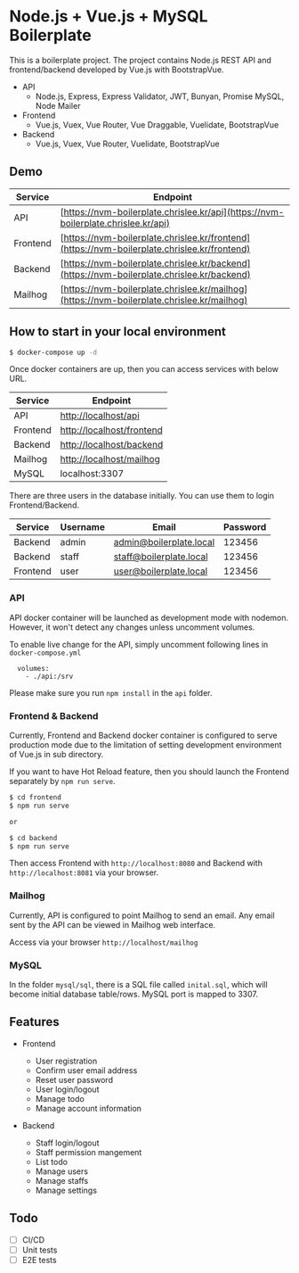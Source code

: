 # Node.js + Vue.js + MySQL Boilerplate

This is a boilerplate project. The project contains Node.js REST API and frontend/backend developed by Vue.js with BootstrapVue.

* API
  * Node.js, Express, Express Validator, JWT, Bunyan, Promise MySQL, Node Mailer
* Frontend
  * Vue.js, Vuex, Vue Router, Vue Draggable, Vuelidate, BootstrapVue
* Backend
  * Vue.js, Vuex, Vue Router, Vuelidate, BootstrapVue

## Demo
| Service        | Endpoint |
| ------------- |-------------|
| API           | [https://nvm-boilerplate.chrislee.kr/api](https://nvm-boilerplate.chrislee.kr/api)      |
| Frontend      | [https://nvm-boilerplate.chrislee.kr/frontend](https://nvm-boilerplate.chrislee.kr/frontend) |
| Backend       | [https://nvm-boilerplate.chrislee.kr/backend](https://nvm-boilerplate.chrislee.kr/backend) |
| Mailhog       | [https://nvm-boilerplate.chrislee.kr/mailhog](https://nvm-boilerplate.chrislee.kr/mailhog) |


## How to start in your local environment

```bash
$ docker-compose up -d
```

Once docker containers are up, then you can access services with below URL.

| Service        | Endpoint |
| ------------- |-------------|
| API           | [http://localhost/api](http://localhost/api)      |
| Frontend      | [http://localhost/frontend](http://localhost/frontend) |
| Backend       | [http://localhost/backend](http://localhost/backend) |
| Mailhog       | [http://localhost/mailhog](http://localhost/mailhog) |
| MySQL         | localhost:3307 |


There are three users in the database initially. You can use them to login Frontend/Backend.

| Service       | Username      | Email                   | Password  |
| ------------- | ------------- | --------------          | --------- |
| Backend       | admin         | admin@boilerplate.local | 123456    |
| Backend       | staff         | staff@boilerplate.local | 123456    |
| Frontend      | user          | user@boilerplate.local  | 123456    |

### API

API docker container will be launched as development mode with nodemon. However, it won't detect any changes unless uncomment volumes.

To enable live change for the API, simply uncomment following lines in `docker-compose.yml`

```
  volumes:
    - ./api:/srv
```

Please make sure you run `npm install` in the `api` folder.

### Frontend & Backend

Currently, Frontend and Backend docker container is configured to serve production mode due to the limitation of setting development environment of Vue.js in sub directory.

If you want to have Hot Reload feature, then you should launch the Frontend separately by `npm run serve`.

```bash
$ cd frontend
$ npm run serve

or 

$ cd backend
$ npm run serve
```

Then access Frontend with `http://localhost:8080` and Backend with `http://localhost:8081` via your browser.

### Mailhog

Currently, API is configured to point Mailhog to send an email. Any email sent by the API can be viewed in Mailhog web interface.

Access via your browser `http://localhost/mailhog`

### MySQL

In the folder `mysql/sql`, there is a SQL file called `inital.sql`, which will become initial database table/rows.
MySQL port is mapped to 3307.

## Features

- Frontend
  - User registration
  - Confirm user email address
  - Reset user password
  - User login/logout
  - Manage todo
  - Manage account information

- Backend
  - Staff login/logout
  - Staff permission mangement
  - List todo
  - Manage users
  - Manage staffs
  - Manage settings


## Todo

* [ ] CI/CD
* [ ] Unit tests
* [ ] E2E tests
